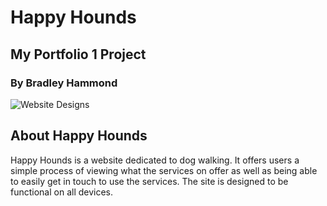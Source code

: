 # Happy Hounds

## My Portfolio 1 Project

### By Bradley Hammond

![Website Designs](/Happy-Hounds/assets/readmeimages/DeviceMockUp.jpg)</h2>

## About Happy Hounds

Happy Hounds is a website dedicated to dog walking. It offers users a simple process of viewing what the services on offer as well as being able to easily get in touch to use the services. The site is designed to be functional on all devices.
